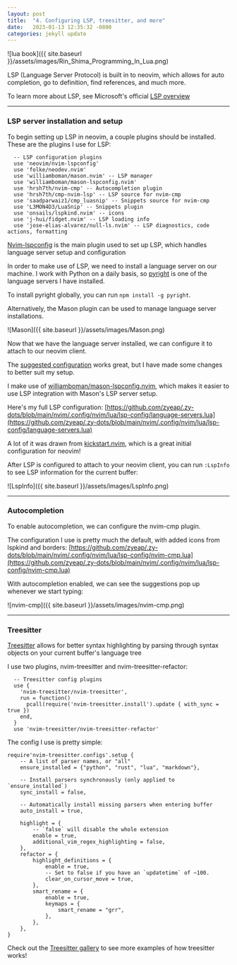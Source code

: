 ```yaml
---
layout: post
title:  "4. Configuring LSP, treesitter, and more"
date:   2023-01-13 12:35:32 -0800
categories: jekyll update
---
```


![lua book]({{ site.baseurl }}/assets/images/Rin_Shima_Programming_In_Lua.png)

LSP (Language Server Protocol) is built in to neovim, which allows for auto completion, go to definition, find references, and much more.

To learn more about LSP, see Microsoft's official [LSP overview][msft-lsp-page]

---
### LSP server installation and setup

To begin setting up LSP in neovim, a couple plugins should be installed. These are the plugins I use for LSP:

```
  -- LSP configuration plugins
  use 'neovim/nvim-lspconfig'
  use 'folke/neodev.nvim'
  use 'williamboman/mason.nvim' -- LSP manager
  use 'williamboman/mason-lspconfig.nvim'
  use 'hrsh7th/nvim-cmp' -- Autocompletion plugin
  use 'hrsh7th/cmp-nvim-lsp' -- LSP source for nvim-cmp
  use 'saadparwaiz1/cmp_luasnip' -- Snippets source for nvim-cmp
  use 'L3MON4D3/LuaSnip' -- Snippets plugin
  use 'onsails/lspkind.nvim' -- icons
  use 'j-hui/fidget.nvim' -- LSP loading info
  use 'jose-elias-alvarez/null-ls.nvim' -- LSP diagnostics, code actions, formatting
```

[Nvim-lspconfig][nvim-lsp-gh] is the main plugin used to set up LSP, which handles language server setup and configuration

In order to make use of LSP, we need to install a language server on our machine. 
I work with Python on a daily basis, so [pyright][pyright-gh] is one of the language servers I have installed.

To install pyright globally, you can run `npm install -g pyright`.

Alternatively, the Mason plugin can be used to manage language server installations.

![Mason]({{ site.baseurl }}/assets/images/Mason.png)

Now that we have the language server installed, we can configure it to attach to our neovim client.

The [suggested configuration][lsp-suggested-config] works great, but I have made some changes to better suit my setup.

I make use of [williamboman/mason-lspconfig.nvim](https://github.com/williamboman/mason-lspconfig.nvim), which makes it easier to use LSP integration with Mason's LSP server setup.

Here's my full LSP configuration: [https://github.com/zyeap/.zy-dots/blob/main/nvim/.config/nvim/lua/lsp-config/language-servers.lua](https://github.com/zyeap/.zy-dots/blob/main/nvim/.config/nvim/lua/lsp-config/language-servers.lua)

A lot of it was drawn from [kickstart.nvim](kickstart-gh), which is a great initial configuration for neovim!

After LSP is configured to attach to your neovim client, you can run `:LspInfo` to see LSP information for the current buffer:

![LspInfo]({{ site.baseurl }}/assets/images/LspInfo.png)

---

### Autocompletion

To enable autocompletion, we can configure the nvim-cmp plugin.

The configuration I use is pretty much the default, with added icons from lspkind and borders: [https://github.com/zyeap/.zy-dots/blob/main/nvim/.config/nvim/lua/lsp-config/nvim-cmp.lua](https://github.com/zyeap/.zy-dots/blob/main/nvim/.config/nvim/lua/lsp-config/nvim-cmp.lua)

With autocompletion enabled, we can see the suggestions pop up whenever we start typing:

![nvim-cmp]({{ site.baseurl }}/assets/images/nvim-cmp.png)

---

### Treesitter

[Treesitter][treesitter-gh] allows for better syntax highlighting by parsing through syntax objects on your current buffer's language tree

I use two plugins, nvim-treesitter and nvim-treesitter-refactor:

```
  -- Treesitter config plugins
  use {
    'nvim-treesitter/nvim-treesitter',
    run = function()
      pcall(require('nvim-treesitter.install').update { with_sync = true })
    end,
  }
  use 'nvim-treesitter/nvim-treesitter-refactor'
```

The config I use is pretty simple:

```
require'nvim-treesitter.configs'.setup {
    -- A list of parser names, or "all"
    ensure_installed = {"python", "rust", "lua", "markdown"},

    -- Install parsers synchronously (only applied to `ensure_installed`)
    sync_install = false,

    -- Automatically install missing parsers when entering buffer
    auto_install = true,

    highlight = {
        -- `false` will disable the whole extension
        enable = true,
        additional_vim_regex_highlighting = false,
    },
    refactor = {
        highlight_definitions = {
            enable = true,
            -- Set to false if you have an `updatetime` of ~100.
            clear_on_cursor_move = true,
        },
        smart_rename = {
            enable = true,
            keymaps = {
                smart_rename = "grr",
            },
        },
    },
}
```

Check out the [Treesitter gallery][treesitter-gallery] to see more examples of how treesitter works!


[msft-lsp-page]: https://microsoft.github.io/language-server-protocol/overviews/lsp/overview/
[nvim-lsp-gh]: https://github.com/neovim/nvim-lspconfig
[pyright-gh]: https://github.com/microsoft/pyright
[lsp-suggested-config]: https://github.com/neovim/nvim-lspconfig#suggested-configuration
[kickstart-gh]: https://github.com/nvim-lua/kickstart.nvim
[treesitter-gh]: https://github.com/nvim-treesitter/nvim-treesitter
[treesitter-gallery]: https://github.com/nvim-treesitter/nvim-treesitter/wiki/Gallery

